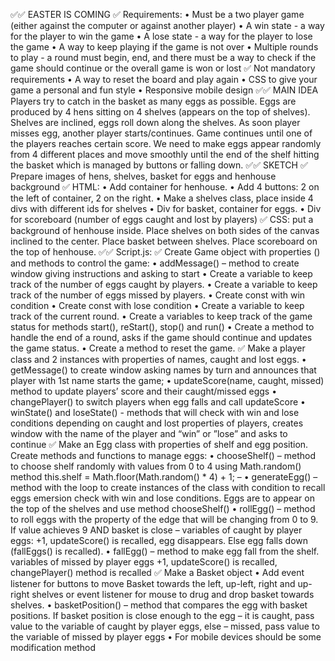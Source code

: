 ✅✅  EASTER IS COMING
✅ Requirements:
•	Must be a two player game (either against the computer or against another player)
•	A win state - a way for the player to win the game
•	A lose state - a way for the player to lose the game
•	A way to keep playing if the game is not over
•	Multiple rounds to play - a round must begin, end, and there must be a way to check if the game should continue or the overall game is won or lost
✅ Not mandatory requirements
•	A way to reset the board and play again
•	CSS to give your game a personal and fun style
•	Responsive mobile design
✅✅  MAIN IDEA
Players try to catch in the basket as many eggs as possible. Eggs are produced by 4 hens sitting on 4 shelves (appears on the top of shelves). Shelves are inclined, eggs roll down along the shelves. As soon player misses egg, another player starts/continues. Game continues until one of the players reaches certain score.
We need to make eggs appear randomly from 4 different places and move smoothly until the end of the shelf hitting the basket which is managed by buttons or falling down.
✅✅  SKETCH 
✅ Prepare images of hens, shelves, basket for eggs and henhouse background
✅  HTML: 
•	Add container for henhouse. 
•	Add 4 buttons: 2 on the left of container, 2 on the right. 
•	Make a shelves class, place inside 4 divs with different ids for shelves
•	Div for basket, container for eggs.
•	Div for scoreboard (number of eggs caught and lost by players)
✅ CSS: put a background of henhouse inside. Place shelves on both sides of the canvas inclined to the center. Place basket between shelves. Place scoreboard on the top of henhouse.
✅✅  Script.js: 
✅ Create Game object with properties () and methods to control the game: 
•	addMessage() – method to create window giving instructions and asking to start
•	Create a variable to keep track of the number of eggs caught by players.
•	Create a variable to keep track of the number of eggs missed by players.
•	Create const with win condition
•	Create const with lose condition
•	Create a variable to keep track of the current round.
•	Create a variables to keep track of the game status for methods start(), reStart(), stop() and run()
•	Create a method to handle the end of a round, asks if the game should continue and updates the game status.
•	Create a method to reset the game.
✅ Make a player class and 2 instances with properties of names, caught and lost eggs.
•	getMessage() to create window asking names by turn and announces that player with 1st name starts the game;
•	updateScore(name, caught, missed) method to update players’ score and their caught/missed eggs
•	changePlayer() to switch players when egg falls and call updateScore
•	winState() and loseState() - methods that will check with win and lose conditions depending on caught and lost properties of players, creates window with the name of the player and “win” or ”lose” and asks to continue
✅ Make an Egg class with properties of shelf and egg position. Create methods and functions to manage eggs:
•	chooseShelf() – method to choose shelf randomly with values from 0 to 4 using Math.random() method this.shelf = Math.floor(Math.random() * 4) + 1; – 
•	generateEgg() – method with the loop to create instances of the class with condition to recall eggs emersion check with win and lose conditions. Eggs are to appear on the top of the shelves and use method chooseShelf()
•	rollEgg() – method to roll eggs with the property of the edge that will be changing from 0 to 9. If value achieves 9 AND basket is close – variables of caught by player eggs: +1, updateScore() is recalled, egg disappears. Else egg falls down (fallEggs() is recalled). 
•	fallEgg() – method to make egg fall from the shelf. variables of missed by player eggs +1, updateScore() is recalled, changePlayer() method is recalled 
✅ Make a Basket object
•	Add event listener for buttons to move Basket towards the left, up-left, right and up-right shelves or event listener for mouse to drug and drop basket towards shelves.
•	basketPosition() – method that compares the egg with basket positions. If  basket position is close enough to the egg – it is caught, pass value to the variable of caught by player eggs, else – missed, pass value to the variable of missed by player eggs
•	For mobile devices should be some modification method
